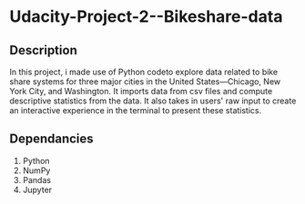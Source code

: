 # Udacity-Project-2--Bikeshare-data
## Description

In this project, i made use of Python codeto explore data related to bike share systems for three major cities in the United States—Chicago, New York City, and Washington. It imports data from csv files and compute descriptive statistics from the data. It also takes in users' raw input to create an interactive experience in the terminal to present these statistics.

## Dependancies
1. Python
2. NumPy
3. Pandas
4. Jupyter
